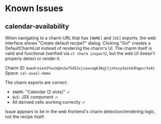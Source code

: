 # Known Issues

## calendar-availability

When navigating to a charm URL that has `[NAME]` and `[UI]` exports, the web
interface shows "Create default recipe?" dialog. Clicking "Go!" creates a
DefaultCharmList instead of rendering the charm's UI. The charm itself is valid
and functional (verified via `ct charm inspect`), but the web UI doesn't
properly detect or render it.

Charm ID: `baedreieo3fou3qbn2w75d52vjuiwvag636qjtjxhxsy5aik43hqpsr3x4i` Space:
`cal-avail-demo`

The charm exports are correct:

- `$NAME`: "Calendar (2 slots)" ✓
- `$UI`: JSX component ✓
- All derived cells working correctly ✓

Issue appears to be in the web frontend's charm detection/rendering logic, not
the recipe itself.
